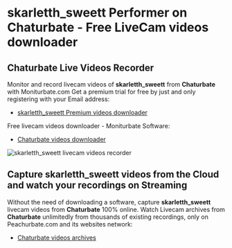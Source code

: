 # skarletth_sweett Performer on Chaturbate - Free LiveCam videos downloader

## Chaturbate Live Videos Recorder

Monitor and record livecam videos of **skarletth_sweett** from **Chaturbate** with Moniturbate.com
Get a premium trial for free by just and only registering with your Email address:
* [skarletth_sweett Premium videos downloader](https://moniturbate.com/request-demo-licence-key.html)

Free livecam videos downloader - Moniturbate Software:
* [Chaturbate videos downloader](https://moniturbate.com/moniturbate-download-software.html)

![skarletth_sweett livecam videos recorder](https://peachurnet.com/templates/moniturbate-software.png)


## Capture skarletth_sweett videos from the Cloud and watch your recordings on Streaming

Without the need of downloading a software, capture **skarletth_sweett** livecam videos from **Chaturbate** 100% online.
Watch Livecam archives from **Chaturbate** unlimitedly from thousands of existing recordings, only on Peachurbate.com and its websites network:
* [Chaturbate videos archives](https://peachurnet.com/)
